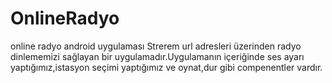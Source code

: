 # OnlineRadyo
online radyo android uygulaması Strerem url adresleri üzerinden radyo dinlememizi sağlayan bir uygulamadır.Uygulamanın içeriğinde ses ayarı yaptığımız,istasyon seçimi yaptığımız ve oynat,dur gibi compenentler vardır.
